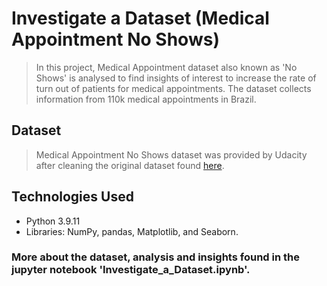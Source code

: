 # Investigate a Dataset (Medical Appointment No Shows)
> In this project, Medical Appointment dataset also known as 'No Shows' is analysed to find insights of interest to increase the rate of turn out of patients for medical appointments. The dataset collects information from 110k medical appointments in Brazil.

## Dataset
>Medical Appointment No Shows dataset was provided by Udacity after cleaning the original dataset found [here](https://www.kaggle.com/datasets/joniarroba/noshowappointments).

##  Technologies Used
- Python 3.9.11
- Libraries: NumPy, pandas, Matplotlib, and Seaborn.

### More about the dataset, analysis and insights found in the jupyter notebook 'Investigate_a_Dataset.ipynb'.



```python

```
